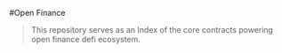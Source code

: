 #Open Finance

> This repository serves as an Index of the core contracts powering open finance defi ecosystem.
